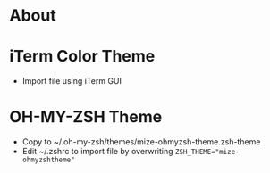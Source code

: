 # About

# iTerm Color Theme

- Import file using iTerm GUI

# OH-MY-ZSH Theme

- Copy to ~/.oh-my-zsh/themes/mize-ohmyzsh-theme.zsh-theme
- Edit ~/.zshrc to import file by overwriting `ZSH_THEME="mize-ohmyzshtheme"`
